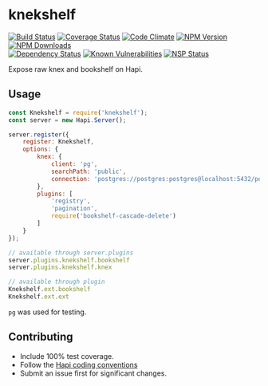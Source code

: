 # knekshelf
[![Build Status](https://travis-ci.org/genediazjr/knekshelf.svg?branch=master)](https://travis-ci.org/genediazjr/knekshelf)
[![Coverage Status](https://coveralls.io/repos/github/genediazjr/knekshelf/badge.svg)](https://coveralls.io/github/genediazjr/knekshelf)
[![Code Climate](https://codeclimate.com/github/genediazjr/knekshelf/badges/gpa.svg)](https://codeclimate.com/github/genediazjr/knekshelf)
[![NPM Version](https://badge.fury.io/js/knekshelf.svg)](https://www.npmjs.com/knekshelf)
[![NPM Downloads](https://img.shields.io/npm/dt/knekshelf.svg?maxAge=2592000)](https://www.npmjs.com/knekshelf)<br>
[![Dependency Status](https://david-dm.org/genediazjr/knekshelf.svg)](https://david-dm.org/genediazjr/knekshelf)
[![Known Vulnerabilities](https://snyk.io/test/github/genediazjr/knekshelf/badge.svg)](https://snyk.io/test/github/genediazjr/knekshelf)
[![NSP Status](https://nodesecurity.io/orgs/genediazjr/projects/2f3cd15e-6779-4c4a-9016-9e1afb457284/badge)](https://nodesecurity.io/orgs/genediazjr/projects/2f3cd15e-6779-4c4a-9016-9e1afb457284)

Expose raw knex and bookshelf on Hapi.

## Usage

```js
const Knekshelf = require('knekshelf');
const server = new Hapi.Server();

server.register({
    register: Knekshelf,
    options: {
        knex: {
            client: 'pg',
            searchPath: 'public',
            connection: 'postgres://postgres:postgres@localhost:5432/postgres'
        },
        plugins: [
            'registry',
            'pagination',
            require('bookshelf-cascade-delete')
        ]
    }
});

// available through server.plugins
server.plugins.knekshelf.bookshelf
server.plugins.knekshelf.knex

// available through plugin
Knekshelf.ext.bookshelf
Knekshelf.ext.ext
```

`pg` was used for testing.

## Contributing
* Include 100% test coverage.
* Follow the [Hapi coding conventions](http://hapijs.com/styleguide)
* Submit an issue first for significant changes.
